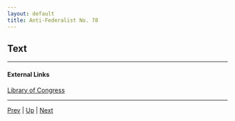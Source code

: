 ```yaml
---
layout: default
title: Anti-Federalist No. 78
---
```


## Text

---
#### External Links
[Library of Congress]()

---

[Prev](77.md) | [Up](README.md) | [Next](79.md)

